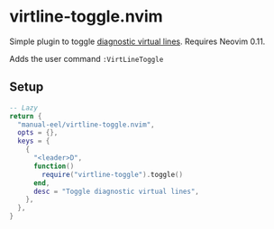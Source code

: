 # virtline-toggle.nvim

Simple plugin to toggle [diagnostic virtual lines](https://neovim.io/doc/user/diagnostic.html#diagnostic-toggle-virtual-lines-example). Requires Neovim 0.11.

Adds the user command `:VirtLineToggle`

## Setup

```lua 
-- Lazy
return {
  "manual-eel/virtline-toggle.nvim",
  opts = {},
  keys = {
    {
      "<leader>D",
      function()
        require("virtline-toggle").toggle()
      end,
      desc = "Toggle diagnostic virtual lines",
    },
  },
}
```


